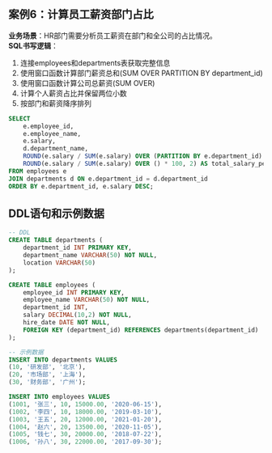 ## 案例6：计算员工薪资部门占比
**业务场景**：HR部门需要分析员工薪资在部门和全公司的占比情况。  
**SQL书写逻辑**：
1. 连接employees和departments表获取完整信息
2. 使用窗口函数计算部门薪资总和(SUM OVER PARTITION BY department_id)
3. 使用窗口函数计算公司总薪资(SUM OVER)
4. 计算个人薪资占比并保留两位小数
5. 按部门和薪资降序排列

```sql
SELECT 
    e.employee_id,
    e.employee_name,
    e.salary,
    d.department_name,
    ROUND(e.salary / SUM(e.salary) OVER (PARTITION BY e.department_id) * 100, 2) AS dept_salary_percent,
    ROUND(e.salary / SUM(e.salary) OVER () * 100, 2) AS total_salary_percent
FROM employees e
JOIN departments d ON e.department_id = d.department_id
ORDER BY e.department_id, e.salary DESC;
```


## DDL语句和示例数据
```sql
-- DDL
CREATE TABLE departments (
    department_id INT PRIMARY KEY,
    department_name VARCHAR(50) NOT NULL,
    location VARCHAR(50)
);

CREATE TABLE employees (
    employee_id INT PRIMARY KEY,
    employee_name VARCHAR(50) NOT NULL,
    department_id INT,
    salary DECIMAL(10,2) NOT NULL,
    hire_date DATE NOT NULL,
    FOREIGN KEY (department_id) REFERENCES departments(department_id)
);

-- 示例数据
INSERT INTO departments VALUES
(10, '研发部', '北京'),
(20, '市场部', '上海'),
(30, '财务部', '广州');

INSERT INTO employees VALUES
(1001, '张三', 10, 15000.00, '2020-06-15'),
(1002, '李四', 10, 18000.00, '2019-03-10'),
(1003, '王五', 20, 12000.00, '2021-01-20'),
(1004, '赵六', 20, 13500.00, '2020-11-05'),
(1005, '钱七', 30, 20000.00, '2018-07-22'),
(1006, '孙八', 30, 22000.00, '2017-09-30');
```